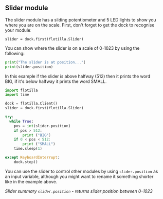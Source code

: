 ## Slider module

The slider module has a sliding potentiometer and 5 LED lights to show you where you are on the scale.
First, don't forget to get the dock to recognise your module:

`slider = dock.first(flotilla.Slider)`

You can show where the slider is on a scale of 0-1023 by using the following:

```python
print("The slider is at position...")
print(slider.position)
```

In this example if the slider is above halfway (512) then it prints the word BIG, if it's below halfway it prints the word SMALL.
```python
import flotilla
import time

dock = flotilla.Client()
slider = dock.first(flotilla.Slider)

try:
  while True:
	pos = int(slider.position)
	if pos > 512:
		print ("BIG")
	if 0 < pos < 512:
		print ("SMALL")
	time.sleep(1)

except KeyboardInterrupt:
	dock.stop()
```

You can use the slider to control other modules by using `slider.position` as an input variable, although you might want to rename it something shorter like in the example above.

*Slider summary*
*`slider.position` - returns slider position between 0-1023*


